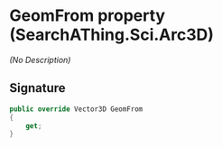 # GeomFrom property (SearchAThing.Sci.Arc3D)
_(No Description)_

## Signature
```csharp
public override Vector3D GeomFrom
{
    get;
}
```
